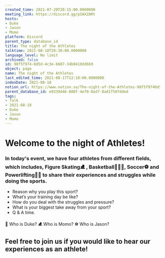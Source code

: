```yaml
---
created_time: 2021-07-20T20:15:00.0000000
meeting_link: https://discord.gg/pSAXZARt
hosts:
- Duke
- Jason
- Momo
platform: Discord
parent_type: database_id
title: The night of the Athletes
talktime: 2021-08-18T20:30:00.0000000
language_level: No limit
archived: false
id: 98f5f974-8d5d-4c3e-b687-34b0410ddbb9
object: page
name: The night of the Athletes
last_edited_time: 2021-08-17T12:18:00.0000000
indexDate: 2021-08-18
notion_url: https://www.notion.so/The-night-of-the-Athletes-98f5f9748d5d4c3eb68734b0410ddbb9
parent_database_id: e9339446-880f-4ef0-8ad7-8ad1f507dded
tags:
- Talk
- 2021-08-18
- Duke
- Jason
- Momo
---
```


#                     Welcome to the night of Athletes!



### In today's event, we have four athletes from different fields, which includes, Figure Skating⛸️ , Basketball⛹🏻‍♀️, Soccer⚽ and Powerlifting🏋🏽 to share their experiences and struggles while doing the sports. 
 
   - Reason why you play this sport?
   - What’s your training day be like?
   - How do you deal with the struggles and pressure?
   - What is your biggest take away from your sport?
   - Q & A time. 

👑 Who is Duke?
⛸️ Who is Momo?
⚽ Who is Jason?


## Feel free to join us if you would like to hear our experiences as an athlete!




